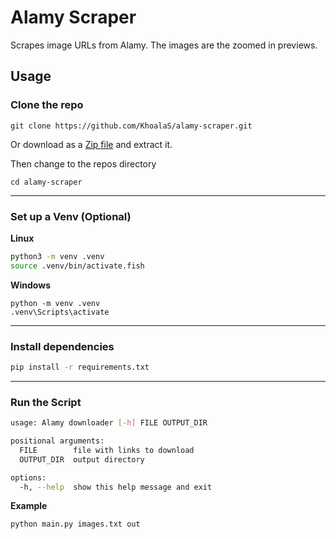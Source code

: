 # Alamy Scraper

Scrapes image URLs from Alamy. The images are the zoomed in previews. 

## Usage

### Clone the repo

```
git clone https://github.com/KhoalaS/alamy-scraper.git
```

Or download as a [Zip file](https://github.com/KhoalaS/alamy-scraper/archive/refs/heads/main.zip) and extract it.


Then change to the repos directory

```
cd alamy-scraper
```

---

### Set up a Venv (Optional)

__Linux__
```bash
python3 -m venv .venv
source .venv/bin/activate.fish
```

__Windows__
```shell
python -m venv .venv
.venv\Scripts\activate
```

---

### Install dependencies

```bash
pip install -r requirements.txt
```

---

### Run the Script

```bash
usage: Alamy downloader [-h] FILE OUTPUT_DIR

positional arguments:
  FILE        file with links to download
  OUTPUT_DIR  output directory

options:
  -h, --help  show this help message and exit
```

__Example__

```
python main.py images.txt out
```
